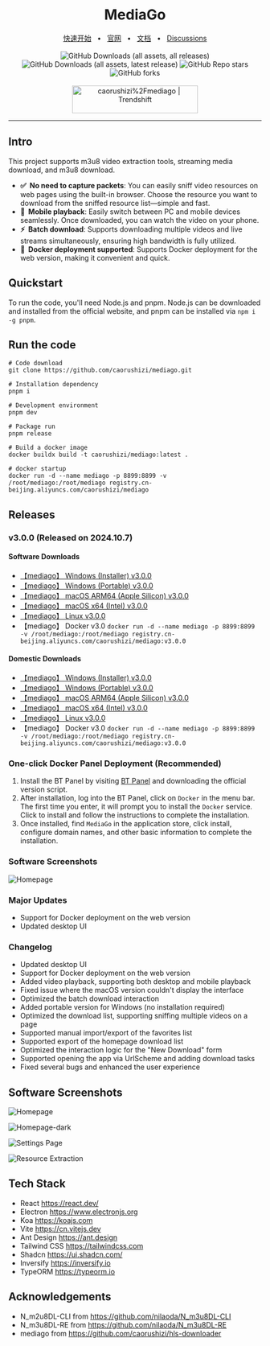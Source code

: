 <div align="center">
  <h1>MediaGo</h1>
  <a href="https://downloader.caorushizi.cn/guides.html?form=github">快速开始</a>
  <span>&nbsp;&nbsp;•&nbsp;&nbsp;</span>
  <a href="https://downloader.caorushizi.cn?form=github">官网</a>
  <span>&nbsp;&nbsp;•&nbsp;&nbsp;</span>
  <a href="https://downloader.caorushizi.cn/documents.html?form=github">文档</a>
  <span>&nbsp;&nbsp;•&nbsp;&nbsp;</span>
  <a href="https://github.com/caorushizi/mediago/discussions">Discussions</a>
  <br>
  <br>

  <img alt="GitHub Downloads (all assets, all releases)" src="https://img.shields.io/github/downloads/caorushizi/mediago/total">
  <img alt="GitHub Downloads (all assets, latest release)" src="https://img.shields.io/github/downloads/caorushizi/mediago/latest/total">
  <img alt="GitHub Repo stars" src="https://img.shields.io/github/stars/caorushizi/mediago">
  <img alt="GitHub forks" src="https://img.shields.io/github/forks/caorushizi/mediago">
  <br>
  <br>
  
  <a href="https://trendshift.io/repositories/11083" target="_blank">
    <img src="https://trendshift.io/api/badge/repositories/11083" alt="caorushizi%2Fmediago | Trendshift" style="width: 250px; height: 55px;" width="250" height="55"/>
  </a>

  <hr />
</div>

## Intro

This project supports m3u8 video extraction tools, streaming media download, and m3u8 download.

- **✅&nbsp; No need to capture packets**: You can easily sniff video resources on web pages using the built-in browser. Choose the resource you want to download from the sniffed resource list—simple and fast.
- **📱&nbsp; Mobile playback**: Easily switch between PC and mobile devices seamlessly. Once downloaded, you can watch the video on your phone.
- **⚡️&nbsp; Batch download**: Supports downloading multiple videos and live streams simultaneously, ensuring high bandwidth is fully utilized.
- **🎉&nbsp; Docker deployment supported**: Supports Docker deployment for the web version, making it convenient and quick.

## Quickstart

To run the code, you'll need Node.js and pnpm. Node.js can be downloaded and installed from the official website, and pnpm can be installed via `npm i -g pnpm`.

## Run the code

```shell
# Code download
git clone https://github.com/caorushizi/mediago.git

# Installation dependency
pnpm i

# Development environment
pnpm dev

# Package run
pnpm release

# Build a docker image
docker buildx build -t caorushizi/mediago:latest .

# docker startup
docker run -d --name mediago -p 8899:8899 -v /root/mediago:/root/mediago registry.cn-beijing.aliyuncs.com/caorushizi/mediago

```

## Releases

### v3.0.0 (Released on 2024.10.7)

#### Software Downloads

- [【mediago】 Windows (Installer) v3.0.0](https://github.com/caorushizi/mediago/releases/download/v3.0.0/mediago-setup-win32-x64-3.0.0.exe)
- [【mediago】 Windows (Portable) v3.0.0](https://github.com/caorushizi/mediago/releases/download/v3.0.0/mediago-portable-win32-x64-3.0.0.exe)
- [【mediago】 macOS ARM64 (Apple Silicon) v3.0.0](https://github.com/caorushizi/mediago/releases/download/v3.0.0/mediago-setup-darwin-arm64-3.0.0.dmg)
- [【mediago】 macOS x64 (Intel) v3.0.0](https://github.com/caorushizi/mediago/releases/download/v3.0.0/mediago-setup-darwin-x64-3.0.0.dmg)
- [【mediago】 Linux v3.0.0](https://github.com/caorushizi/mediago/releases/download/v3.0.0/mediago-setup-linux-amd64-3.0.0.deb)
- 【mediago】 Docker v3.0 `docker run -d --name mediago -p 8899:8899 -v /root/mediago:/root/mediago registry.cn-beijing.aliyuncs.com/caorushizi/mediago:v3.0.0`

#### Domestic Downloads

- [【mediago】 Windows (Installer) v3.0.0](https://static.ziying.site/mediago/mediago-setup-win32-x64-3.0.0.exe)
- [【mediago】 Windows (Portable) v3.0.0](https://static.ziying.site/mediago/mediago-portable-win32-x64-3.0.0.exe)
- [【mediago】 macOS ARM64 (Apple Silicon) v3.0.0](https://static.ziying.site/mediago/mediago-setup-darwin-arm64-3.0.0.dmg)
- [【mediago】 macOS x64 (Intel) v3.0.0](https://static.ziying.site/mediago/mediago-setup-darwin-x64-3.0.0-beta.5.dmg)
- [【mediago】 Linux v3.0.0](https://static.ziying.site/mediago/mediago-setup-linux-amd64-3.0.0.deb)
- 【mediago】 Docker v3.0 `docker run -d --name mediago -p 8899:8899 -v /root/mediago:/root/mediago registry.cn-beijing.aliyuncs.com/caorushizi/mediago:v3.0.0`

### One-click Docker Panel Deployment (Recommended)

1. Install the BT Panel by visiting [BT Panel](https://www.bt.cn/new/download.html?r=dk_mediago) and downloading the official version script.
2. After installation, log into the BT Panel, click on `Docker` in the menu bar. The first time you enter, it will prompt you to install the `Docker` service. Click to install and follow the instructions to complete the installation.
3. Once installed, find `MediaGo` in the application store, click install, configure domain names, and other basic information to complete the installation.

### Software Screenshots

![Homepage](https://static.ziying.site/images/home.png)

### Major Updates

- Support for Docker deployment on the web version
- Updated desktop UI

### Changelog

- Updated desktop UI
- Support for Docker deployment on the web version
- Added video playback, supporting both desktop and mobile playback
- Fixed issue where the macOS version couldn't display the interface
- Optimized the batch download interaction
- Added portable version for Windows (no installation required)
- Optimized the download list, supporting sniffing multiple videos on a page
- Supported manual import/export of the favorites list
- Supported export of the homepage download list
- Optimized the interaction logic for the "New Download" form
- Supported opening the app via UrlScheme and adding download tasks
- Fixed several bugs and enhanced the user experience

## Software Screenshots

![Homepage](https://static.ziying.site/images/home.png)

![Homepage-dark](https://static.ziying.site/images/home-dark.png)

![Settings Page](https://static.ziying.site/images/settings.png)

![Resource Extraction](https://static.ziying.site/images/browser.png)

## Tech Stack

- React <https://react.dev/>
- Electron <https://www.electronjs.org>
- Koa <https://koajs.com>
- Vite <https://cn.vitejs.dev>
- Ant Design <https://ant.design>
- Tailwind CSS <https://tailwindcss.com>
- Shadcn <https://ui.shadcn.com/>
- Inversify <https://inversify.io>
- TypeORM <https://typeorm.io>

## Acknowledgements

- N_m2u8DL-CLI from <https://github.com/nilaoda/N_m3u8DL-CLI>
- N_m3u8DL-RE from <https://github.com/nilaoda/N_m3u8DL-RE>
- mediago from <https://github.com/caorushizi/hls-downloader>
